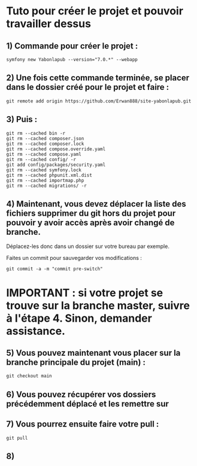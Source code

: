 # Tuto pour créer le projet et pouvoir travailler dessus

## 1) Commande pour créer le projet :
```
symfony new Yabonlapub --version="7.0.*" --webapp
```

## 2) Une fois cette commande terminée, se placer dans le dossier créé pour le projet et faire :
```
git remote add origin https://github.com/Erwan888/site-yabonlapub.git
```

## 3) Puis :
```
git rm --cached bin -r
git rm --cached composer.json
git rm --cached composer.lock
git rm --cached compose.override.yaml
git rm --cached compose.yaml
git rm --cached config/ -r
git add config/packages/security.yaml
git rm --cached symfony.lock
git rm --cached phpunit.xml.dist
git rm --cached importmap.php
git rm --cached migrations/ -r
```

## 4) Maintenant, vous devez déplacer la liste des fichiers supprimer du git hors du projet pour pouvoir y avoir accès après avoir changé de branche.
Déplacez-les donc dans un dossier sur votre bureau par exemple.

Faites un commit pour sauvegarder vos modifications :
```
git commit -a -m "commit pre-switch"
```

# IMPORTANT : si votre projet se trouve sur la branche master, suivre à l'étape 4. Sinon, demander assistance.

## 5) Vous pouvez maintenant vous placer sur la branche principale du projet (main) :
```
git checkout main
```

## 6) Vous pouvez récupérer vos dossiers précédemment déplacé et les remettre sur

## 7) Vous pourrez ensuite faire votre pull :
```
git pull
```

## 8) 
